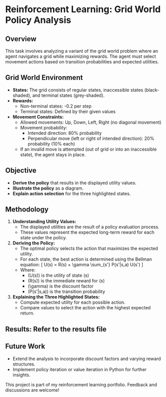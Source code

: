 # Reinforcement Learning: Grid World Policy Analysis

## Overview

This task involves analyzing a variant of the grid world problem where an agent navigates a grid while maximizing rewards. The agent must select movement actions based on transition probabilities and expected utilities.

## Grid World Environment

- **States:** The grid consists of regular states, inaccessible states (black-shaded), and terminal states (grey-shaded).
- **Rewards:**
  - Non-terminal states: -0.2 per step
  - Terminal states: Defined by their given values
- **Movement Constraints:**
  - Allowed movements: Up, Down, Left, Right (no diagonal movement)
  - Movement probability:
    - Intended direction: 80% probability
    - Perpendicular move (left or right of intended direction): 20% probability (10% each)
  - If an invalid move is attempted (out of grid or into an inaccessible state), the agent stays in place.

## Objective

- **Derive the policy** that results in the displayed utility values.
- **Illustrate the policy** as a diagram.
- **Explain action selection** for the three highlighted states.

## Methodology

1. **Understanding Utility Values:**
   - The displayed utilities are the result of a policy evaluation process.
   - These values represent the expected long-term reward for each state under the policy.
2. **Deriving the Policy:**
   - The optimal policy selects the action that maximizes the expected utility.
   - For each state, the best action is determined using the Bellman equation:
     \[ U(s) = R(s) + \gamma \sum_{s'} P(s'|s,a) U(s') \]
   - Where:
     - \(U(s)\) is the utility of state \(s\)
     - \(R(s)\) is the immediate reward for \(s\)
     - \(\gamma\) is the discount factor
     - \(P(s'|s,a)\) is the transition probability
3. **Explaining the Three Highlighted States:**
   - Compute expected utility for each possible action.
   - Compare values to select the action with the highest expected return.

## Results: Refer to the results file

## Future Work

- Extend the analysis to incorporate discount factors and varying reward structures.
- Implement policy iteration or value iteration in Python for further insights.



This project is part of my reinforcement learning portfolio. Feedback and discussions are welcome!

